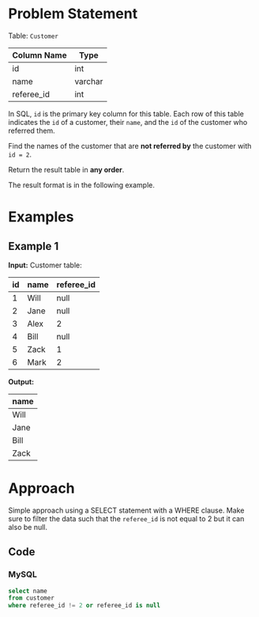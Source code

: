 # Problem Statement
Table: `Customer`

| Column Name | Type    |
|-|-|
| id          | int     |
| name        | varchar |
| referee_id  | int     |

In SQL, `id` is the primary key column for this table.
Each row of this table indicates the `id` of a customer, their `name`, and the `id` of the customer who referred them.

Find the names of the customer that are **not referred by** the customer with `id = 2`.

Return the result table in **any order**.

The result format is in the following example.
# Examples
## Example 1
**Input:** 
Customer table:

| id  | name | referee_id |
| --- | ---- | ---------- |
| 1   | Will | null       |
| 2   | Jane | null       |
| 3   | Alex | 2          |
| 4   | Bill | null       |
| 5   | Zack | 1          |
| 6   | Mark | 2          |

**Output:** 

| name |
|------|
| Will |
| Jane |
| Bill |
| Zack |

# Approach
Simple approach using a SELECT statement with a WHERE clause.
Make sure to filter the data such that the `referee_id` is not equal to 2 but it can also be null.
## Code
### MySQL
```sql
select name
from customer
where referee_id != 2 or referee_id is null
```